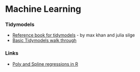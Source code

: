 # Machine Learning

### Tidymodels

* [Reference book for tidymodels](https://www.tmwr.org/) - by max khan and julia silge
* [Basic Tidymodels walk through](https://yuenhsu.github.io/Machine-Learning-Projects/Penguins-Body-Mass.html)

### Links

* [Poly and Spline regressions in R](http://www.sthda.com/english/articles/40-regression-analysis/162-nonlinear-regression-essentials-in-r-polynomial-and-spline-regression-models/)


